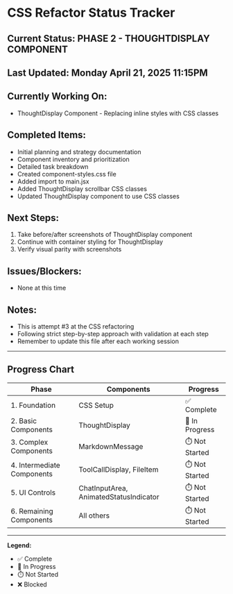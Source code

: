 # CSS Refactor Status Tracker

## Current Status: PHASE 2 - THOUGHTDISPLAY COMPONENT

## Last Updated: Monday April 21, 2025 11:15PM

## Currently Working On:
- ThoughtDisplay Component - Replacing inline styles with CSS classes

## Completed Items:
- Initial planning and strategy documentation
- Component inventory and prioritization
- Detailed task breakdown
- Created component-styles.css file
- Added import to main.jsx
- Added ThoughtDisplay scrollbar CSS classes
- Updated ThoughtDisplay component to use CSS classes

## Next Steps:
1. Take before/after screenshots of ThoughtDisplay component
2. Continue with container styling for ThoughtDisplay
3. Verify visual parity with screenshots

## Issues/Blockers:
- None at this time

## Notes:
- This is attempt #3 at the CSS refactoring
- Following strict step-by-step approach with validation at each step
- Remember to update this file after each working session

---

## Progress Chart

| Phase | Components | Progress |
|-------|------------|----------|
| 1. Foundation | CSS Setup | ✅ Complete |
| 2. Basic Components | ThoughtDisplay | 🔄 In Progress |
| 3. Complex Components | MarkdownMessage | ⏱️ Not Started |
| 4. Intermediate Components | ToolCallDisplay, FileItem | ⏱️ Not Started |
| 5. UI Controls | ChatInputArea, AnimatedStatusIndicator | ⏱️ Not Started |
| 6. Remaining Components | All others | ⏱️ Not Started |

---

**Legend:**
- ✅ Complete
- 🔄 In Progress
- ⏱️ Not Started
- ❌ Blocked